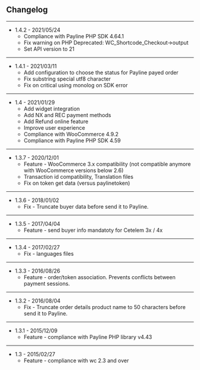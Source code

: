 Changelog
-------

---
* 1.4.2 - 2021/05/24
  * Compliance with Payline PHP SDK 4.64.1
  * Fix warning on PHP Deprecated:  WC_Shortcode_Checkout->output
  * Set API version to 21
  
---
* 1.4.1 - 2021/03/11
  * Add configuration to choose the status for Payline payed order
  * Fix substring special utf8 character
  * Fix on critical using monolog on SDK error 

---
* 1.4 - 2021/01/29
  * Add widget integration
  * Add NX and REC payment methods
  * Add Refund online feature
  * Improve user experience
  * Compliance with WooCommerce 4.9.2
  * Compliance with Payline PHP SDK 4.59
  
---
* 1.3.7 - 2020/12/01
  * Feature - WooCommerce 3.x compatibility (not compatible anymore with WooCommerce versions below 2.6)
  * Transaction id compatibility, Translation files
  * Fix on token get data (versus paylinetoken)
---
* 1.3.6 - 2018/01/02  
  * Fix - Truncate buyer data before send it to Payline.
---
* 1.3.5 - 2017/04/04
  * Feature - send buyer info mandatoty for Cetelem 3x / 4x
---     
* 1.3.4 - 2017/02/27  
  * Fix - languages files
---
* 1.3.3 - 2016/08/26  
  * Feature - order/token association. Prevents conflicts between payment sessions.
---
* 1.3.2 - 2016/08/04  
  * Fix - Truncate order details product name to 50 characters before send it to Payline.
---
* 1.3.1 - 2015/12/09  
  * Feature - compliance with Payline PHP library v4.43
---
* 1.3 - 2015/02/27  
  * Feature - compliance with wc 2.3 and over
